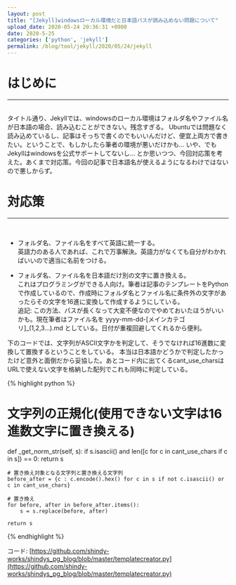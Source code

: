 ```yaml
---
layout: post
title: "[Jekyll]windowsローカル環境だと日本語パスが読み込めない問題について"
upload_date: 2020-05-24 20:36:31 +0900
date: 2020-5-25
categories: ['python', 'jekyll']
permalink: /blog/tool/jekyll/2020/05/24/jekyll
---
```



# はじめに
***
<br>
タイトル通り、Jekyllでは、windowsのローカル環境はフォルダ名やファイル名が日本語の場合、読み込むことができない。残念すぎる。
Ubuntuでは問題なく読み込めているし、記事はそっちで書くのでもいいんだけど、便宜上両方で書きたい。ということで、もしかしたら筆者の環境が悪いだけかも... いや、でもJekyllはwindowsを公式サポートしてないし... とか思いつつ、今回対応策を考えた。あくまで対応策。今回の記事で日本語名が使えるようになるわけではないので悪しからず。
<br>

# 対応策
***
<br>

- フォルダ名、ファイル名をすべて英語に統一する。  
英語力のある人であれば、これで万事解決。英語力がなくても自分がわかればいいので適当に名前をつける。


- フォルダ名、ファイル名を日本語だけ別の文字に置き換える。  
これはプログラミングができる人向け。筆者は記事のテンプレートをPythonで作成しているので、作成時にフォルダ名とファイル名に条件外の文字があったらその文字を16進に変換して作成するようにしている。  
追記: この方法、パスが長くなって大変不便なのでやめておいたほうがいいかも。現在筆者はファイル名を yyyy-mm-dd-[メインカテゴリ]_(1,2,3...).md としている。日付が重複回避してくれるから便利。

下のコードでは、文字列がASCII文字かを判定して、そうでなければ16進数に変換して置換するということをしている。
本当は日本語かどうかで判定したかったけど意外と面倒だから妥協した。あとコード内に出てくるcant_use_charsはURLで使えない文字を格納した配列でこれも同時に判定している。

{% highlight python %}
# 文字列の正規化(使用できない文字は16進数文字に置き換える)
def _get_norm_str(self, s):
    if s.isascii() and len([c for c in cant_use_chars if c in s]) == 0: return s
    
    # 置き換え対象となる文字列と置き換える文字列
    before_after = {c : c.encode().hex() for c in s if not c.isascii() or c in cant_use_chars}
    
    # 置き換え
    for before, after in before_after.items():
        s = s.replace(before, after)

    return s
{% endhighlight %}

コード: [https://github.com/shindy-works/shindys_pg_blog/blob/master/templatecreator.py](https://github.com/shindy-works/shindys_pg_blog/blob/master/templatecreator.py)